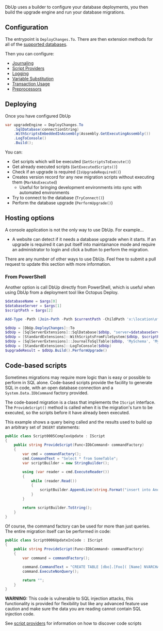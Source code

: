 DbUp uses a builder to configure your database deployments, you then build the upgrade engine and run your database migrations.

## Configuration
The entrypoint is `DeployChanges.To`. There are then extension methods for all of the [supported databases](./supported-databases.md).

Then you can configure:

* [Journaling](./more-info/journaling.md)
* [Script Providers](./more-info/script-providers.md)
* [Logging](./more-info/logging.md)
* [Variable Substitution](./more-info/variable-substitution.md)
* [Transaction Usage](./more-info/transactions.md)
* [Preprocessors](./more-info/preprocessors.md)

## Deploying
Once you have configured DbUp

``` csharp
var upgradeEngine = DeployChanges.To
    .SqlDatabase(connectionString)
    .WithScriptsEmbeddedInAssembly(Assembly.GetExecutingAssembly())
    .LogToConsole()
    .Build();
```

You can:

* Get scripts which will be executed (`GetScriptsToExecute()`)
* Get already executed scripts (`GetExecutedScripts()`)
* Check if an upgrade is required (`IsUpgradeRequired()`)
* Creates version record for any new migration scripts without executing them (`MarkAsExecuted`)
  * Useful for bringing development environments into sync with automated environments
* Try to connect to the database (`TryConnect()`)
* Perform the database upgrade (`PerformUpgrade()`)

## Hosting options
A console application is not the only way to use DbUp. For example...

* A website can detect if it needs a database upgrade when it starts. If an upgrade is required it can put itself into maintainance mode and require an administrator to login and click a button to perform the migration.

There are any number of other ways to use DbUp. Feel free to submit a pull request to update this section with more information.

### From PowerShell
Another option is call DbUp directly from PowerShell, which is useful when using DbUp from a deployment tool like Octopus Deploy.

``` PowerShell
$databaseName = $args[0]
$databaseServer = $args[1]
$scriptPath = $args[2]

Add-Type -Path (Join-Path -Path $currentPath -ChildPath 'x:\location\of\DbUp.dll')

$dbUp = [DbUp.DeployChanges]::To
$dbUp = [SqlServerExtensions]::SqlDatabase($dbUp, "server=$databaseServer;database=$databaseName;Trusted_Connection=Yes;Connection Timeout=120;")
$dbUp = [StandardExtensions]::WithScriptsFromFileSystem($dbUp, $scriptPath)
$dbUp = [SqlServerExtensions]::JournalToSqlTable($dbUp, 'MySchema', 'MyTable')
$dbUp = [StandardExtensions]::LogToConsole($dbUp)
$upgradeResult = $dbUp.Build().PerformUpgrade()
```

## Code-based scripts
Sometimes migrations may require more logic than is easy or possible to perform in SQL alone. Code-based scripts provide the facility to generate SQL in code, with an open database connection and a `System.Data.IDbCommand` factory provided.

The code-based migration is a class that implements the `IScript` interface. The `ProvideScript()` method is called when it is the migration's turn to be executed, so the scripts before it have already been executed.

This example shows a query being called and the results used to build up an arbitrary set of `INSERT` statements:

``` csharp
public class Script0005ComplexUpdate : IScript
{
    public string ProvideScript(Func<IDbCommand> commandFactory)
    {
        var cmd = commandFactory();
        cmd.CommandText = "Select * from SomeTable";
        var scriptBuilder = new StringBuilder();

        using (var reader = cmd.ExecuteReader())
        {
            while (reader.Read())
            {
                scriptBuilder.AppendLine(string.Format("insert into AnotherTable values ({0})", reader.GetString(0)));
            }
        }

        return scriptBuilder.ToString();
    }
}
```

Of course, the command factory can be used for more than just queries. The entire migration itself can be performed in code:

``` csharp
public class Script0006UpdateInCode : IScript
{
    public string ProvideScript(Func<IDbCommand> commandFactory)
    {
        var command = commandFactory();

        command.CommandText = "CREATE TABLE [dbo].[Foo]( [Name] NVARCHAR(MAX) NOT NULL )";
        command.ExecuteNonQuery();

        return "";
    }
}
```

**WARNING:** This code is vulnerable to SQL injection attacks, this functionality is provided for flexibility but like any advanced feature use caution and make sure the data you are reading cannot contain SQL injection code.

See [script providers](./more-info/script-providers.md) for information on how to discover code scripts
